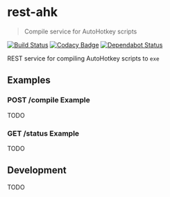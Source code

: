 # rest-ahk
> Compile service for AutoHotkey scripts

[![Build Status](https://travis-ci.org/zvecr/rest-ahk.svg?branch=master)](https://travis-ci.org/zvecr/rest-ahk)
[![Codacy Badge](https://api.codacy.com/project/badge/Grade/0c69e40060e94ff9989c25fb3e23bd1b)](https://app.codacy.com/app/zvecr/rest-ahk?utm_source=github.com&utm_medium=referral&utm_content=zvecr/rest-ahk&utm_campaign=Badge_Grade_Dashboard)
[![Dependabot Status](https://api.dependabot.com/badges/status?host=github&repo=zvecr/rest-ahk)](https://dependabot.com)

REST service for compiling AutoHotkey scripts to `exe`

## Examples

### POST /compile Example
TODO

### GET /status Example
TODO

## Development
TODO
